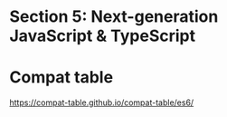 # Section 5: Next-generation JavaScript & TypeScript

# Compat table

https://compat-table.github.io/compat-table/es6/
